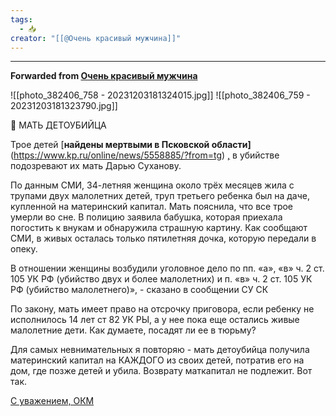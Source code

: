 ```yaml
---
tags:
  - 📥
creator: "[[@Очень красивый мужчина]]"
---
```


***

**Forwarded from [Очень красивый мужчина](https://t.me/okmtelega/3525)**

![[photo_382406_758 - 20231203181324015.jpg]]
![[photo_382406_759 - 20231203181323790.jpg]]

📢 МАТЬ ДЕТОУБИЙЦА

Трое детей [**найдены мертвыми в Псковской области]**(https://www.kp.ru/online/news/5558885/?from=tg) [,](https://www.kp.ru/online/news/5558885/?from=tg) в убийстве подозревают их мать Дарью Суханову.

По данным СМИ, 34-летняя женщина около трёх месяцев жила с трупами двух малолетних детей, труп третьего ребенка был на даче, купленной на материнский капитал. Мать пояснила, что все трое умерли во сне. В полицию заявила бабушка, которая приехала погостить к внукам и обнаружила страшную картину. Как сообщают СМИ, в живых осталась только пятилетняя дочка, которую передали в опеку.

В отношении женщины возбудили уголовное дело по пп. «а», «в» ч. 2 ст. 105 УК РФ (убийство двух и более малолетних) и п. «в» ч. 2 ст. 105 УК РФ (убийство малолетнего)», - сказано в сообщении СУ СК

По закону, мать имеет право на отсрочку приговора, если ребенку не исполнилось 14 лет ст 82 УК РЫ, а у нее пока еще остались живые малолетние дети. Как думаете, посадят ли ее в тюрьму? 

Для самых невнимательных я повторяю - мать детоубийца получила материнский капитал на КАЖДОГО из своих детей, потратив его на дом, где позже детей и убила. Возврату маткапитал не подлежит. Вот так.

[С уважением, ОКМ](https://t.me/okmtelega)
